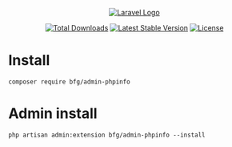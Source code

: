 <p align="center"><a href="https://wood.veskod.com/documentation/admin-panel" target="_blank">
<img src="https://wood.veskod.com/images/logo.png" alt="Laravel Logo">
</a></p>

<p align="center">
<a href="https://packagist.org/packages/bfg/admin-phpinfo"><img src="https://img.shields.io/packagist/dt/bfg/admin-phpinfo" alt="Total Downloads"></a>
<a href="https://packagist.org/packages/bfg/admin-phpinfo"><img src="https://img.shields.io/packagist/v/bfg/admin-phpinfo" alt="Latest Stable Version"></a>
<a href="https://packagist.org/packages/bfg/admin-phpinfo"><img src="https://img.shields.io/packagist/l/bfg/admin-phpinfo" alt="License"></a>
</p>

# Install
```
composer require bfg/admin-phpinfo
```
# Admin install
```
php artisan admin:extension bfg/admin-phpinfo --install
```
